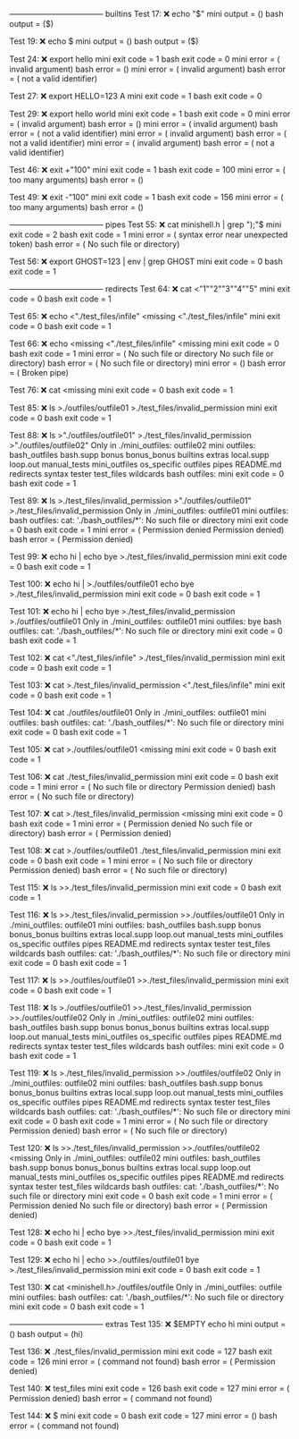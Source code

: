 ———————————— builtins
Test  17: ❌ echo "$"
mini output = ()
bash output = ($)

Test  19: ❌ echo $
mini output = ()
bash output = ($)

Test  24: ❌ export hello
mini exit code = 1
bash exit code = 0
mini error = ( invalid argument)
bash error = ()
mini error = ( invalid argument)
bash error = ( not a valid identifier)

Test  27: ❌ export HELLO=123 A
mini exit code = 1
bash exit code = 0

Test  29: ❌ export hello world
mini exit code = 1
bash exit code = 0
mini error = ( invalid argument)
bash error = ()
mini error = ( invalid argument)
bash error = ( not a valid identifier)
mini error = ( invalid argument)
bash error = ( not a valid identifier)
mini error = ( invalid argument)
bash error = ( not a valid identifier)

Test  46: ❌ exit +"100"
mini exit code = 1
bash exit code = 100
mini error = ( too many arguments)
bash error = ()

Test  49: ❌ exit -"100"
mini exit code = 1
bash exit code = 156
mini error = ( too many arguments)
bash error = ()

———————————— pipes
Test  55: ❌ cat minishell.h | grep ");"$
mini exit code = 2
bash exit code = 1
mini error = ( syntax error near unexpected token)
bash error = ( No such file or directory)

Test  56: ❌ export GHOST=123 | env | grep GHOST
mini exit code = 0
bash exit code = 1

———————————— redirects
Test  64: ❌ cat <"1""2""3""4""5"
mini exit code = 0
bash exit code = 1

Test  65: ❌ echo <"./test_files/infile" <missing <"./test_files/infile"
mini exit code = 0
bash exit code = 1

Test  66: ❌ echo <missing <"./test_files/infile" <missing
mini exit code = 0
bash exit code = 1
mini error = ( No such file or directory No such file or directory)
bash error = ( No such file or directory)
mini error = ()
bash error = ( Broken pipe)

Test  76: ❌ cat <missing
mini exit code = 0
bash exit code = 1

Test  85: ❌ ls >./outfiles/outfile01 >./test_files/invalid_permission
mini exit code = 0
bash exit code = 1

Test  88: ❌ ls >"./outfiles/outfile01" >./test_files/invalid_permission >"./outfiles/outfile02"
Only in ./mini_outfiles: outfile02
mini outfiles:
bash_outfiles
bash.supp
bonus
bonus_bonus
builtins
extras
local.supp
loop.out
manual_tests
mini_outfiles
os_specific
outfiles
pipes
README.md
redirects
syntax
tester
test_files
wildcards
bash outfiles:
mini exit code = 0
bash exit code = 1

Test  89: ❌ ls >./test_files/invalid_permission >"./outfiles/outfile01" >./test_files/invalid_permission
Only in ./mini_outfiles: outfile01
mini outfiles:
bash outfiles:
cat: './bash_outfiles/*': No such file or directory
mini exit code = 0
bash exit code = 1
mini error = ( Permission denied Permission denied)
bash error = ( Permission denied)

Test  99: ❌ echo hi | echo bye >./test_files/invalid_permission
mini exit code = 0
bash exit code = 1

Test 100: ❌ echo hi | >./outfiles/outfile01 echo bye >./test_files/invalid_permission
mini exit code = 0
bash exit code = 1

Test 101: ❌ echo hi | echo bye >./test_files/invalid_permission >./outfiles/outfile01
Only in ./mini_outfiles: outfile01
mini outfiles:
bye
bash outfiles:
cat: './bash_outfiles/*': No such file or directory
mini exit code = 0
bash exit code = 1

Test 102: ❌ cat <"./test_files/infile" >./test_files/invalid_permission
mini exit code = 0
bash exit code = 1

Test 103: ❌ cat >./test_files/invalid_permission <"./test_files/infile"
mini exit code = 0
bash exit code = 1

Test 104: ❌ cat <missing >./outfiles/outfile01
Only in ./mini_outfiles: outfile01
mini outfiles:
bash outfiles:
cat: './bash_outfiles/*': No such file or directory
mini exit code = 0
bash exit code = 1

Test 105: ❌ cat >./outfiles/outfile01 <missing
mini exit code = 0
bash exit code = 1

Test 106: ❌ cat <missing >./test_files/invalid_permission
mini exit code = 0
bash exit code = 1
mini error = ( No such file or directory Permission denied)
bash error = ( No such file or directory)

Test 107: ❌ cat >./test_files/invalid_permission <missing
mini exit code = 0
bash exit code = 1
mini error = ( Permission denied No such file or directory)
bash error = ( Permission denied)

Test 108: ❌ cat >./outfiles/outfile01 <missing >./test_files/invalid_permission
mini exit code = 0
bash exit code = 1
mini error = ( No such file or directory Permission denied)
bash error = ( No such file or directory)

Test 115: ❌ ls >>./test_files/invalid_permission
mini exit code = 0
bash exit code = 1

Test 116: ❌ ls >>./test_files/invalid_permission >>./outfiles/outfile01
Only in ./mini_outfiles: outfile01
mini outfiles:
bash_outfiles
bash.supp
bonus
bonus_bonus
builtins
extras
local.supp
loop.out
manual_tests
mini_outfiles
os_specific
outfiles
pipes
README.md
redirects
syntax
tester
test_files
wildcards
bash outfiles:
cat: './bash_outfiles/*': No such file or directory
mini exit code = 0
bash exit code = 1

Test 117: ❌ ls >>./outfiles/outfile01 >>./test_files/invalid_permission
mini exit code = 0
bash exit code = 1

Test 118: ❌ ls >./outfiles/outfile01 >>./test_files/invalid_permission >>./outfiles/outfile02
Only in ./mini_outfiles: outfile02
mini outfiles:
bash_outfiles
bash.supp
bonus
bonus_bonus
builtins
extras
local.supp
loop.out
manual_tests
mini_outfiles
os_specific
outfiles
pipes
README.md
redirects
syntax
tester
test_files
wildcards
bash outfiles:
mini exit code = 0
bash exit code = 1

Test 119: ❌ ls <missing >>./test_files/invalid_permission >>./outfiles/outfile02
Only in ./mini_outfiles: outfile02
mini outfiles:
bash_outfiles
bash.supp
bonus
bonus_bonus
builtins
extras
local.supp
loop.out
manual_tests
mini_outfiles
os_specific
outfiles
pipes
README.md
redirects
syntax
tester
test_files
wildcards
bash outfiles:
cat: './bash_outfiles/*': No such file or directory
mini exit code = 0
bash exit code = 1
mini error = ( No such file or directory Permission denied)
bash error = ( No such file or directory)

Test 120: ❌ ls >>./test_files/invalid_permission >>./outfiles/outfile02 <missing
Only in ./mini_outfiles: outfile02
mini outfiles:
bash_outfiles
bash.supp
bonus
bonus_bonus
builtins
extras
local.supp
loop.out
manual_tests
mini_outfiles
os_specific
outfiles
pipes
README.md
redirects
syntax
tester
test_files
wildcards
bash outfiles:
cat: './bash_outfiles/*': No such file or directory
mini exit code = 0
bash exit code = 1
mini error = ( Permission denied No such file or directory)
bash error = ( Permission denied)

Test 128: ❌ echo hi | echo bye >>./test_files/invalid_permission
mini exit code = 0
bash exit code = 1

Test 129: ❌ echo hi | echo >>./outfiles/outfile01 bye >./test_files/invalid_permission
mini exit code = 0
bash exit code = 1

Test 130: ❌ cat <minishell.h>./outfiles/outfile
Only in ./mini_outfiles: outfile
mini outfiles:
bash outfiles:
cat: './bash_outfiles/*': No such file or directory
mini exit code = 0
bash exit code = 1

———————————— extras
Test 135: ❌ $EMPTY echo hi
mini output = ()
bash output = (hi)

Test 136: ❌ ./test_files/invalid_permission
mini exit code = 127
bash exit code = 126
mini error = ( command not found)
bash error = ( Permission denied)

Test 140: ❌ test_files
mini exit code = 126
bash exit code = 127
mini error = ( Permission denied)
bash error = ( command not found)

Test 144: ❌ $
mini exit code = 0
bash exit code = 127
mini error = ()
bash error = ( command not found)
